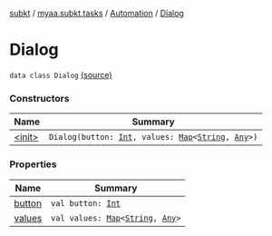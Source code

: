[subkt](../../../index.md) / [myaa.subkt.tasks](../../index.md) / [Automation](../index.md) / [Dialog](./index.md)

# Dialog

`data class Dialog` [(source)](https://github.com/Myaamori/SubKt/blob/0.1.13/src/main/kotlin/myaa/subkt/tasks/asstasks.kt#L701)

### Constructors

| Name | Summary |
|---|---|
| [&lt;init&gt;](-init-.md) | `Dialog(button: `[`Int`](https://kotlinlang.org/api/latest/jvm/stdlib/kotlin/-int/index.html)`, values: `[`Map`](https://kotlinlang.org/api/latest/jvm/stdlib/kotlin.collections/-map/index.html)`<`[`String`](https://kotlinlang.org/api/latest/jvm/stdlib/kotlin/-string/index.html)`, `[`Any`](https://kotlinlang.org/api/latest/jvm/stdlib/kotlin/-any/index.html)`>)` |

### Properties

| Name | Summary |
|---|---|
| [button](button.md) | `val button: `[`Int`](https://kotlinlang.org/api/latest/jvm/stdlib/kotlin/-int/index.html) |
| [values](values.md) | `val values: `[`Map`](https://kotlinlang.org/api/latest/jvm/stdlib/kotlin.collections/-map/index.html)`<`[`String`](https://kotlinlang.org/api/latest/jvm/stdlib/kotlin/-string/index.html)`, `[`Any`](https://kotlinlang.org/api/latest/jvm/stdlib/kotlin/-any/index.html)`>` |
